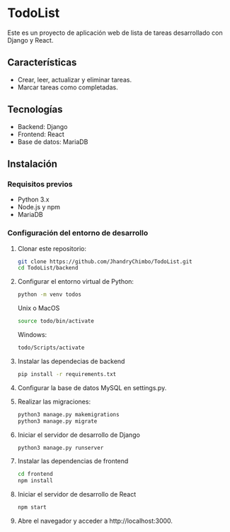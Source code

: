 # TodoList

Este es un proyecto de aplicación web de lista de tareas desarrollado con Django y React.

## Características

- Crear, leer, actualizar y eliminar tareas.
- Marcar tareas como completadas.

## Tecnologías

- Backend: Django
- Frontend: React
- Base de datos: MariaDB

## Instalación

### Requisitos previos

- Python 3.x
- Node.js y npm
- MariaDB

### Configuración del entorno de desarrollo

1. Clonar este repositorio:

   ```sh
   git clone https://github.com/JhandryChimbo/TodoList.git
   cd TodoList/backend
   ```
2. Configurar el entorno virtual de Python:
   ```sh
   python -m venv todos
   ```
   Unix o MacOS
   ```sh
   source todo/bin/activate
   ```
   Windows:
   ```sh
   todo/Scripts/activate
   ```
3. Instalar las dependecias de backend
   ```sh
   pip install -r requirements.txt
   ```
4. Configurar la base de datos MySQL en settings.py.
5. Realizar las migraciones:
   ```sh
   python3 manage.py makemigrations
   python3 manage.py migrate
   ```
6. Iniciar el servidor de desarrollo de Django
   ```sh
   python3 manage.py runserver
   ```
7. Instalar las dependencias de frontend
   ```sh
   cd frontend
   npm install
   ```
8. Iniciar el servidor de desarrollo de React
   ```sh
   npm start
   ```
9. Abre el navegador y acceder a http://localhost:3000.
